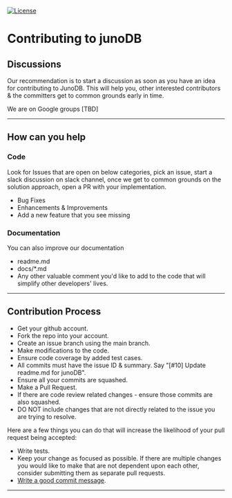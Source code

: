 [![License](https://img.shields.io/badge/License-Apache_2.0-blue.svg)](https://opensource.org/licenses/Apache-2.0)


# Contributing to junoDB

## Discussions

Our recommendation is to start a discussion as soon as you have an idea for contributing to JunoDB.
This will help you, other interested contributors & the committers get to common grounds early in time.

We are on Google groups [TBD]

--------------------------------------------------------------------------------------------------------------------

## How can you help

### Code
Look for Issues that are open on below categories, pick an issue, start a slack discussion on slack channel, once we get to common grounds on the solution approach, open a PR with your implementation.
* Bug Fixes
* Enhancements & Improvements 
* Add a new feature that you see missing

### Documentation
You can also improve our documentation
* readme.md
* docs/*.md
* Any other valuable comment you'd like to add to the code that will simplify other developers' lives.

--------------------------------------------------------------------------------------------------------------------


## Contribution Process

* Get your github account.
* Fork the repo into your account.
* Create an issue branch using the main branch.
* Make modifications to the code.
* Ensure code coverage by added test cases.
* All commits must have the issue ID & summary. Say "[#10] Update readme.md for junoDB".
* Ensure all your commits are squashed.
* Make a Pull Request.
* If there are code review related changes - ensure those commits are also squashed.
* DO NOT include changes that are not directly related to the issue you are trying to resolve.

Here are a few things you can do that will increase the likelihood of your pull request being accepted:

* Write tests.
* Keep your change as focused as possible. If there are multiple changes you would like to make that are not dependent upon each other, consider submitting them as separate pull requests.
* [Write a good commit message](https://tbaggery.com/2008/04/19/a-note-about-git-commit-messages.html).

--------------------------------------------------------------------------------------------------------------------
